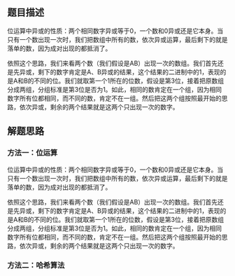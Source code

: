 ## 题目描述
位运算中异或的性质：两个相同数字异或等于0，一个数和0异或还是它本身。当只有一个数出现一次时，我们把数组中所有的数，依次异或运算，最后剩下的就是落单的数，因为成对出现的都抵消了。

依照这个思路，我们来看两个数（我们假设是AB）出现一次的数组。我们首先还是先异或，剩下的数字肯定是A、B异或的结果，这个结果的二进制中的1，表现的是A和B的不同的位。我们就取第一个1所在的位数，假设是第3位，接着把原数组分成两组，分组标准是第3位是否为1。如此，相同的数肯定在一个组，因为相同数字所有位都相同，而不同的数，肯定不在一组。然后把这两个组按照最开始的思路，依次异或，剩余的两个结果就是这两个只出现一次的数字。  

## 解题思路
### 方法一：位运算
位运算中异或的性质：两个相同数字异或等于0，一个数和0异或还是它本身。当只有一个数出现一次时，我们把数组中所有的数，依次异或运算，最后剩下的就是落单的数，因为成对出现的都抵消了。

依照这个思路，我们来看两个数（我们假设是AB）出现一次的数组。我们首先还是先异或，剩下的数字肯定是A、B异或的结果，这个结果的二进制中的1，表现的是A和B的不同的位。我们就取第一个1所在的位数，假设是第3位，接着把原数组分成两组，分组标准是第3位是否为1。如此，相同的数肯定在一个组，因为相同数字所有位都相同，而不同的数，肯定不在一组。然后把这两个组按照最开始的思路，依次异或，剩余的两个结果就是这两个只出现一次的数字。 
### 方法二：哈希算法
